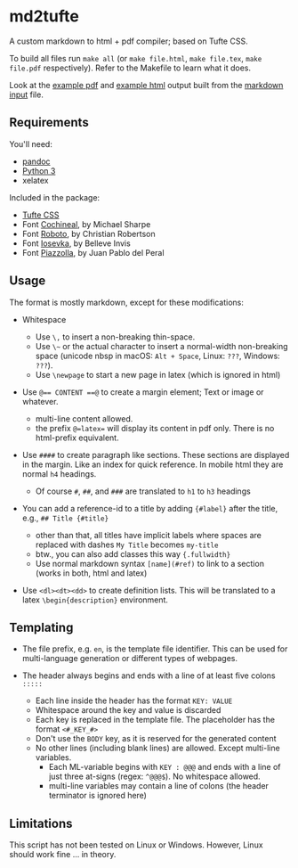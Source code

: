 # md2tufte

A custom markdown to html + pdf compiler; based on Tufte CSS.

To build all files run `make all` (or `make file.html`, `make file.tex`, `make file.pdf` respectively). Refer to the Makefile to learn what it does.

Look at the [example pdf](https://relikd.github.io/md2tufte/en-example.pdf) and [example html](https://relikd.github.io/md2tufte/bin/en-example.html) output built from the [markdown input](en-example.markdown) file.


## Requirements

You'll need:

- [pandoc](https://pandoc.org/installing.html)
- [Python 3](https://www.python.org/download/releases/3.0/)
- xelatex

Included in the package:

- [Tufte CSS](https://edwardtufte.github.io/tufte-css/)
- Font [Cochineal](https://www.ctan.org/pkg/cochineal), by 	Michael Sharpe
- Font [Roboto](https://github.com/googlefonts/roboto), by Christian Robertson
- Font [Iosevka](https://github.com/be5invis/Iosevka), by Belleve Invis
- Font [Piazzolla](https://github.com/huertatipografica/piazzolla), by Juan Pablo del Peral


## Usage

The format is mostly markdown, except for these modifications:

- Whitespace
  - Use `\,` to insert a non-breaking thin-space.
  - Use `\~` or the actual character to insert a normal-width non-breaking space (unicode nbsp in macOS: `Alt + Space`, Linux: `???`, Windows: `???`).
  - Use `\newpage` to start a new page in latex (which is ignored in html)

- Use `@== CONTENT ==@` to create a margin element; Text or image or whatever.
  - multi-line content allowed.
  - the prefix `@=latex=` will display its content in pdf only. There is no html-prefix equivalent.

- Use `####` to create paragraph like sections. These sections are displayed in the margin. Like an index for quick reference. In mobile html they are normal `h4` headings.
  - Of course `#`, `##`, and `###` are translated to `h1` to `h3` headings

- You can add a reference-id to a title by adding `{#label}` after the title, e.g., `## Title {#title}`
  - other than that, all titles have implicit labels where spaces are replaced with dashes `My Title` becomes `my-title`
  - btw., you can also add classes this way `{.fullwidth}`
  - Use normal markdown syntax `[name](#ref)` to link to a section (works in both, html and latex)

- Use `<dl><dt><dd>` to create definition lists. This will be translated to a latex `\begin{description}` environment.


## Templating

- The file prefix, e.g. `en`, is the template file identifier. This can be used for multi-language generation or different types of webpages.

- The header always begins and ends with a line of at least five colons `:::::`
  - Each line inside the header has the format `KEY: VALUE`
  - Whitespace around the key and value is discarded
  - Each key is replaced in the template file. The placeholder has the format `<#_KEY_#>`
  - Don't use the `BODY` key, as it is reserved for the generated content
  - No other lines (including blank lines) are allowed. Except multi-line variables.
    - Each ML-variable begins with ` KEY : @@@ ` and ends with a line of just three at-signs (regex: `^@@@$`). No whitespace allowed.
    - multi-line variables may contain a line of colons (the header terminator is ignored here)


## Limitations

This script has not been tested on Linux or Windows. However, Linux should work fine ... in theory.
